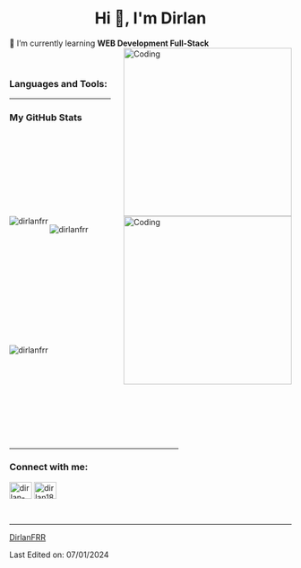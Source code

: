 <h1 align="center">Hi 👋, I'm Dirlan</h1>


🌱 I’m currently learning **WEB Development Full-Stack**
<img align="right" alt="Coding" width="300" src="https://i.pinimg.com/originals/81/17/8b/81178b47a8598f0c81c4799f2cdd4057.gif">

<br>
<h3 align="left">Languages and Tools:</h3>
<!-- Restante do seu código permanece inalterado -->

<hr width="36%" >

<h3>My GitHub Stats</h3>
<img align="right" alt="Coding" width="300" src="https://cdn.dribbble.com/users/1277312/screenshots/14733298/media/39b1045e593737587dd60e42c8422d1f.gif" >
<br>

<p><img align="left" src="https://github-readme-stats.vercel.app/api/top-langs?username=dirlanfrr&show_icons=true&theme=dark&locale=en&layout=compact" alt="dirlanfrr" /></p>

<br><br><br><br><br><br><br>
<p>&nbsp;<img align="left" src="https://github-readme-stats.vercel.app/api?username=dirlanfrr&show_icons=true&theme=dark&locale=en" alt="dirlanfrr" /></p>
<br><br><br><br><br><br><br><br><br><br>

<p><img align="left" src="https://github-readme-streak-stats.herokuapp.com/?user=dirlanfrr&theme=dark" alt="dirlanfrr" /></p>
<br><br><br><br><br><br><br><br><br><br>
<hr width="60%" >

<h3 align="left">Connect with me:</h3>
<p align="left">
<a href="https://linkedin.com/in/dirlan-python-dev/" target="blank"><img align="center" src="https://raw.githubusercontent.com/rahuldkjain/github-profile-readme-generator/master/src/images/icons/Social/linked-in-alt.svg" alt="dirlan-python-dev" height="30" width="40" /></a>
<a href="https://instagram.com/dirlan18_dev" target="blank"><img align="center" src="https://raw.githubusercontent.com/rahuldkjain/github-profile-readme-generator/master/src/images/icons/Social/instagram.svg" alt="dirlan18_dev" height="30" width="40" /></a>
</p>
<br>

------

[DirlanFRR](https://github.com/DirlanFRR)

Last Edited on: 07/01/2024
